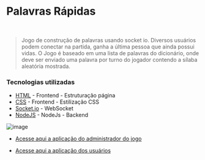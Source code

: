 # Palavras Rápidas


&nbsp;
> Jogo de construção de palavras usando socket io.
> Diversos usuários podem conectar na partida, ganha a última pessoa que ainda possui vidas. 
> O Jogo é baseado em uma lista de palavras do dicionário, onde deve ser enviado uma palavra por turno do jogador contendo a sílaba aleatória mostrada. 


### Tecnologias utilizadas


* [HTML](https://developer.mozilla.org/en-US/docs/Web/HTML) - Frontend - Estruturação página
* [CSS](https://developer.mozilla.org/en-US/docs/Web/CSS) - Frontend - Estilização CSS
* [Socket.io](https://socket.io/pt-br/) - WebSocket
* [NodeJS](https://nodejs.org/en) - NodeJs - Backend
  
![image](https://github.com/user-attachments/assets/a52c9259-fa35-474f-ae75-ad1d910ddcc1)


* [Acesse aqui a aplicação do administrador do jogo](https://palavrarapida.onrender.com/admin/)

* [Acesse aqui a aplicação dos usuários](https://palavrarapida.onrender.com/client/)


